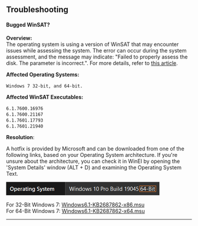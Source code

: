 ## Troubleshooting

#### Bugged WinSAT?

**Overview:**\
The operating system is using a version of WinSAT that may encounter issues while assessing the system. The error can occur during the system assessment, and the message may indicate: "Failed to properly assess the disk. The parameter is incorrect.". For more details, refer to [this article](https://support.microsoft.com/en-us/topic/-the-parameter-is-incorrect-error-message-when-you-run-winsat-in-windows-7-b8c320cc-ce3f-70a7-593e-8aa3ed3b5b5f).

**Affected Operating Systems:**
```
Windows 7 32-bit, and 64-bit.
```

**Affected WinSAT Executables:**
```
6.1.7600.16976
6.1.7600.21167
6.1.7601.17793
6.1.7601.21940
```

**Resolution**:

A hotfix is provided by Microsoft and can be downloaded from one of the following links, based on your Operating System architecture. If you're unsure about the architecture, you can check it in WinEI by opening the 'System Details' window (ALT + D) and examining the Operating System Text.

<kbd>
	<img src="stream/images/bitness.png">
</kbd>

For 32-Bit Windows 7: [Windows6.1-KB2687862-x86.msu](https://github.com/MuertoGB/WinEI/raw/main/stream/hotfix/Windows6.1-KB2687862-x86.msu)\
For 64-Bit Windows 7: [Windows6.1-KB2687862-x64.msu](https://github.com/MuertoGB/WinEI/raw/main/stream/hotfix/Windows6.1-KB2687862-x64.msu)

---